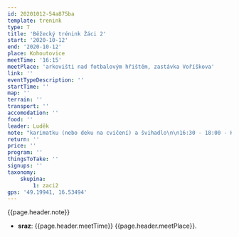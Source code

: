 ```yaml
---
id: 20201012-54a875ba
template: trenink
type: T
title: 'Běžecký trénink Žáci 2'
start: '2020-10-12'
end: '2020-10-12'
place: Kohoutovice
meetTime: '16:15'
meetPlace: 'arkovišti nad fotbalovým hřištěm, zastávka Voříškova'
link: ''
eventTypeDescription: ''
startTime: ''
map: ''
terrain: ''
transport: ''
accomodation: ''
food: ''
leader: Luděk
note: "karimatku (nebo deku na cvičení) a švihadlo\n\n16:30 - 18:00 - Kohoutovice (Sraz na parkovišti nad fotbalovým hřištěm, zastávka Voříškova) - https://en.mapy.cz/s/jusetapave"
return: ''
price: ''
program: ''
thingsToTake: ''
signups: ''
taxonomy:
    skupina:
        1: zaci2
gps: '49.19941, 16.53494'
---
```


{{page.header.note}}
* **sraz**: {{page.header.meetTime}} {{page.header.meetPlace}}.
